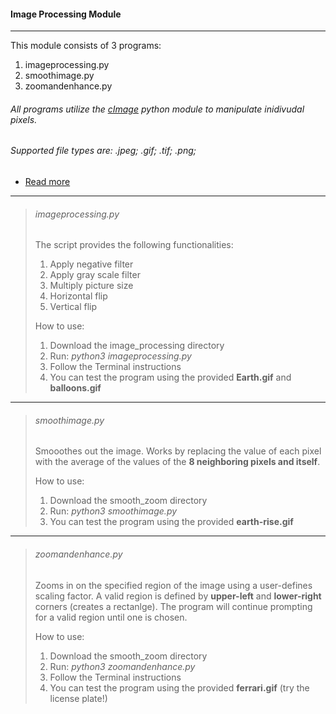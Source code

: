 #### Image Processing Module

---

This module consists of 3 programs: 

1. imageprocessing.py
2. smoothimage.py 
3. zoomandenhance.py 

###### All programs utilize the [cImage](https://pypi.org/project/cImage/) python module to manipulate inidivudal pixels.

###### Supported file types are: .jpeg; .gif; .tif; .png;

- [Read more](https://pypi.org/project/cImage/) 

---

> ###### imageprocessing.py
>
> The script provides the following functionalities:
>
> 1. Apply negative filter
> 2. Apply gray scale filter 
> 3. Multiply picture size 
> 4. Horizontal flip 
> 5. Vertical flip
>
> How to use: 
>
> 1. Download the image_processing directory
> 2. Run: _python3 imageprocessing.py <filename>_ 
> 3. Follow the Terminal instructions 
> 4. You can test the program using the provided **Earth.gif** and **balloons.gif** 

---

> ###### smoothimage.py
>
> Smooothes out the image. Works by replacing the value of each pixel with the average of 
> the values of the **8 neighboring pixels and itself**.
>
> How to use: 
>
> 1. Download the smooth_zoom directory
> 2. Run: _python3 smoothimage.py <filename>_ 
> 3. You can test the program using the provided **earth-rise.gif** 

---

> ###### zoomandenhance.py
>
> Zooms in on the specified region of the image using a user-defines scaling factor. 
> A valid region is defined by **upper-left** and **lower-right** corners (creates a rectanlge). The program will continue prompting for a valid region until one is chosen.
>
> How to use: 
>
> 1. Download the smooth_zoom directory
> 2. Run: _python3 zoomandenhance.py <filename>_ 
> 3. Follow the Terminal instructions 
> 4. You can test the program using the provided **ferrari.gif** (try the license plate!)

